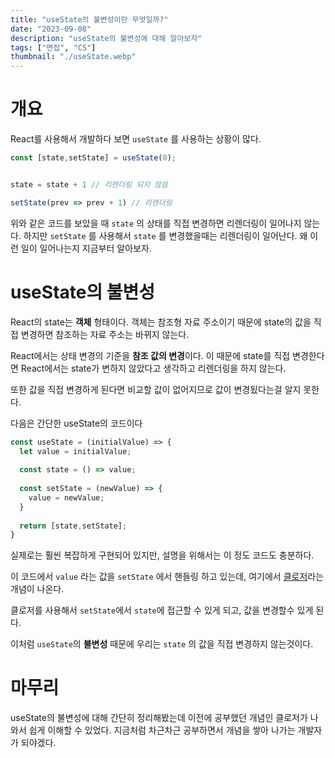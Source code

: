 ```yaml
---
title: "useState의 불변성이란 무엇일까?"
date: "2023-09-08"
description: "useState의 불변성에 대해 알아보자"
tags: ["면접", "CS"]
thumbnail: "./useState.webp"
---
```


# 개요
React를 사용해서 개발하다 보면 `useState` 를 사용하는 상황이 많다. 


```js
const [state,setState] = useState(0);


state = state + 1 // 리렌더링 되지 않음

setState(prev => prev + 1) // 리렌더링

```

위와 같은 코드를 보았을 때 `state` 의 상태를 직접 변경하면 리렌더링이 일어나지 않는다.
하지만 `setState` 를 사용해서 `state` 를 변경했을때는 리렌더링이 일어난다.
왜 이런 일이 일어나는지 지금부터 알아보자.

# useState의 불변성
React의 state는 **객체** 형태이다. 객체는 참조형 자료 주소이기 때문에 state의 값을 직접 변경하면 참조하는 자료 주소는 바뀌지 않는다.

React에서는 상태 변경의 기준을 **참조 값의 변경**이다. 이 때문에 state를 직접 변경한다면 React에서는 state가 변하지 않았다고 생각하고 리렌더링을 하지 않는다.

또한 값을 직접 변경하게 된다면 비교할 값이 없어지므로 값이 변경됬다는걸 알지 못한다.

다음은 간단한 useState의 코드이다


```js
const useState = (initialValue) => {
  let value = initialValue;
  
  const state = () => value;
  
  const setState = (newValue) => {
    value = newValue;
  }
  
  return [state,setState];
}

```

실제로는 훨씬 복잡하게 구현되어 있지만, 설명을 위해서는 이 정도 코드도 충분하다.

이 코드에서 `value` 라는 값을 `setState` 에서 핸들링 하고 있는데, 여기에서 [클로저](https://dohi0512.github.io/%ED%81%B4%EB%A1%9C%EC%A0%80,%ED%98%B8%EC%9D%B4%EC%8A%A4%ED%8C%85,%EC%8A%A4%EC%BD%94%ED%94%84/)라는 개념이 나온다.

클로저를 사용해서 `setState`에서 `state`에 접근할 수 있게 되고, 값을 변경할수 있게 된다.

이처럼 `useState`의 **불변성** 때문에 우리는 `state` 의 값을 직접 변경하지 않는것이다.

# 마무리
useState의 불변성에 대해 간단히 정리해봤는데 이전에 공부했던 개념인 클로저가 나와서 쉽게 이해할 수 있었다. 지금처럼 차근차근 공부하면서 개념을 쌓아 나가는 개발자가 되야겠다.
